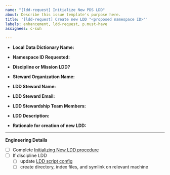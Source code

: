 ```yaml
---
name: "[ldd-request] Initialize New PDS LDD"
about: Describe this issue template's purpose here.
title: '[ldd-request] Create new LDD "<proposed namespace ID>"'
labels: enhancement, ldd-request, p.must-have
assignees: c-suh

---
```


* **Local Data Dictionary Name:**
<!-- Long name of the proposed LDD. For example, Imaging, Spectral, Survey, Geometry, Mars 2020-->

* **Namespace ID Requested:**
<!-- examples: img, geom, spectral, mars2020, ladee, etc. -->

* **Discipline or Mission LDD?** 
<!-- Is the planned LDD a mission-specific dictionary, or a multi-mission, discipline dictionary? -->

* **Steward Organization Name:** 
<!-- examples: PDS PPI Node, PDS EN Node, PDS RMS Node, PSA, JAXA -->

* **LDD Steward Name:** 
<!-- Name of lead point of contact from steward organization -->

* **LDD Steward Email:** 
<!-- email address of LDD Steward -->

* **LDD Stewardship Team Members:** 
<!-- Github usernames for all members of the LDD Stewardship Team. For more information on the responsibilities of the LDD Stewardship Team, see https://pds-data-dictionaries.github.io/development/ldd-create.html#who-is-the-ldd-stewardship-team -->

* **LDD Description:**
<!--  Brief description of the LDD. This description will be used on the PDS Data Dictionaries website here: https://pds.nasa.gov/datastandards/dictionaries/ -->

* **Rationale for creation of new LDD:**
<!-- Describe why this LDD is needed -->

---
<!-- For internal use by PDS EN Operations Team-->
**Engineering Details**
- [ ] Complete [Initializing New LDD procedure](https://pds-data-dictionaries.github.io/development/ldd-create.html#initializing-new-ldd)
- [ ] If discipline LDD
  - [ ] update [LDD script config](https://github.com/NASA-PDS/pdsen-operations/blob/master/conf/ldds/config.yml)
  - [ ] create directory, index files, and symlink on relevant machine
